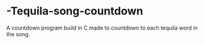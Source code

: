 # -Tequila-song-countdown
A countdown program build in C made to countdown to each tequila word in the song.
